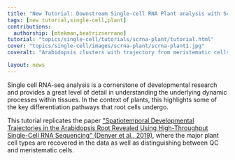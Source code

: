 ```yaml
---
title: "New Tutorial: Downstream Single-cell RNA Plant analysis with ScanPy"
tags: [new tutorial,single-cell,plant]
contributions:
  authorship: [mtekman,beatrizserrano]
tutorial: "topics/single-cell/tutorials/scrna-plant/tutorial.html"
cover: "topics/single-cell/images/scrna-plant/scrna-plant1.jpg"
coveralt: "Arabidopsis clusters with trajectory from meristematic cells towards trichoblasts"

layout: news
---
```


Single cell RNA-seq analysis is a cornerstone of developmental research and provides a great level of detail in understanding the underlying dynamic processes within tissues. In the context of plants, this highlights some of the key differentiation pathways that root cells undergo.

This tutorial replicates the paper ["Spatiotemporal Developmental Trajectories in the Arabidopsis Root Revealed Using High-Throughput Single-Cell RNA Sequencing" (Denyer et al., 2019)](https://doi.org/10.1016/j.devcel.2019.02.022), where the major plant cell types are recovered in the data as well as distinguishing between QC and meristematic cells.
